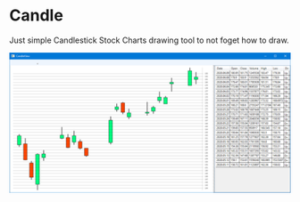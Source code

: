 # Candle

Just simple Candlestick Stock Charts drawing tool to not foget how to draw.

<img src="https://github.com/K-S-K/Candle/blob/master/Documentation/20200924.png" />
